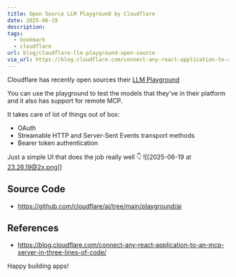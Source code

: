```yaml
---
title: Open Source LLM Playground by Cloudflare
date: 2025-06-19
description: 
tags:
  - bookmark
  - cloudflare
url: blog/cloudflare-llm-playground-open-source
via_url: https://blog.cloudflare.com/connect-any-react-application-to-an-mcp-server-in-three-lines-of-code/
---
```

Cloudflare has recently open sources their [LLM Playground](https://playground.ai.cloudflare.com/)

You can use the playground to test the models that they've in their platform and it also has support for remote MCP.

It takes care of lot of things out of box:
- OAuth
- Streamable HTTP and Server-Sent Events transport methods
- Bearer token authentication

Just a simple UI that does the job really well 👇
![[2025-06-19 at 23.26.19@2x.png]]
## Source Code
- https://github.com/cloudflare/ai/tree/main/playground/ai
## References
- https://blog.cloudflare.com/connect-any-react-application-to-an-mcp-server-in-three-lines-of-code/

Happy building apps!